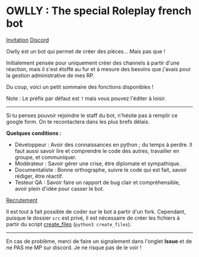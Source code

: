 # OWLLY : The special Roleplay french bot 

[Invitation](https://discord.com/api/oauth2/authorize?client_id=803714709059928064&permissions=8&scope=bot)
[Discord](https://discord.gg/qYxPKjHkwt)


Owlly est un bot qui permet de créer des pièces... Mais pas que !

Initialement pensée pour uniquement créer des channels à partir d'une réaction, mais il s'est étoffé au fur et à mesure des besoins que j'avais pour la gestion administrative de mes RP.

Du coup, voici un petit sommaire des fonctions disponibles ! 

Note : Le préfix par défaut est `?` mais vous pouvez l'éditer à loisir. 

---

Si tu penses pouvoir rejoindre le staff du bot, n'hésite pas à remplir ce google form. On te recontactera dans les plus brefs délais.

__Quelques conditions :__
- Développeur : Avoir des connaissances en python ; du temps à perdre. Il faut aussi savoir lire et comprendre le code des autres, travailler en groupe, et communiquer.
- Modérateur : Savoir gérer une crise, être diplomate et sympathique.
- Documentaliste : Bonne orthographe, suivre le code qui est fait, savoir rédiger, être réactif.
- Testeur QA : Savoir faire un rapport de bug clair et compréhensible, avoir plein d'idée pour casser le bot.

[Recrutement](https://forms.gle/EfgxcpDA5vcfuFYP7)

Il est tout à fait possible de coder sur le bot à partir d'un fork. Cependant, puisque le dossier `src` est privé, il est nécessaire de créer les fichiers à partir du script [create_files](https://github.com/OwllyBot/Owlly/tree/dev/instruction_fork) (`python3 create_files`).

---

En cas de problème, merci de faire un signalement dans l'onglet **Issue** et de ne PAS me MP sur discord. Je ne risque pas de le voir ! 